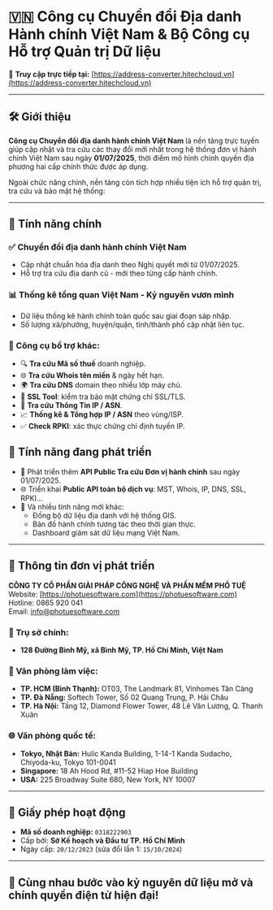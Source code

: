 # 🇻🇳 Công cụ Chuyển đổi Địa danh Hành chính Việt Nam & Bộ Công cụ Hỗ trợ Quản trị Dữ liệu

🔗 **Truy cập trực tiếp tại:** [https://address-converter.hitechcloud.vn](https://address-converter.hitechcloud.vn)

---

## 🛠 Giới thiệu

**Công cụ Chuyển đổi địa danh hành chính Việt Nam** là nền tảng trực tuyến giúp cập nhật và tra cứu các thay đổi mới nhất trong hệ thống đơn vị hành chính Việt Nam sau ngày **01/07/2025**, thời điểm mô hình chính quyền địa phương hai cấp chính thức được áp dụng.

Ngoài chức năng chính, nền tảng còn tích hợp nhiều tiện ích hỗ trợ quản trị, tra cứu và bảo mật hệ thống:

---

## 🎯 Tính năng chính

### ✅ Chuyển đổi địa danh hành chính Việt Nam
- Cập nhật chuẩn hóa địa danh theo Nghị quyết mới từ 01/07/2025.
- Hỗ trợ tra cứu địa danh cũ - mới theo từng cấp hành chính.

### 📊 Thống kê tổng quan Việt Nam - Kỷ nguyên vươn mình
- Dữ liệu thống kê hành chính toàn quốc sau giai đoạn sáp nhập.
- Số lượng xã/phường, huyện/quận, tỉnh/thành phố cập nhật liên tục.

### 💼 Công cụ bổ trợ khác:
- 🔍 **Tra cứu Mã số thuế** doanh nghiệp.
- 🌐 **Tra cứu Whois tên miền** & ngày hết hạn.
- 🌍 **Tra cứu DNS** domain theo nhiều lớp máy chủ.
- 🔐 **SSL Tool**: kiểm tra bảo mật chứng chỉ SSL/TLS.
- 🧠 **Tra cứu Thông Tin IP / ASN**.
- 📈 **Thống kê & Tổng hợp IP / ASN** theo vùng/ISP.
- ✅ **Check RPKI**: xác thực chứng chỉ định tuyến IP.
## 🔧 Tính năng đang phát triển

- 🚀 Phát triển thêm **API Public Tra cứu Đơn vị hành chính** sau ngày 01/07/2025.
- 🌐 Triển khai **Public API toàn bộ dịch vụ**: MST, Whois, IP, DNS, SSL, RPKI...
- 🧩 Và nhiều tính năng mới khác:
  - Đồng bộ dữ liệu địa danh với hệ thống GIS.
  - Bản đồ hành chính tương tác theo thời gian thực.
  - Dashboard giám sát dữ liệu mạng Việt Nam.

---

## 🏢 Thông tin đơn vị phát triển

**CÔNG TY CỔ PHẦN GIẢI PHÁP CÔNG NGHỆ VÀ PHẦN MỀM PHỔ TUỆ**  
Website: [https://photuesoftware.com](https://photuesoftware.com)  
Hotline: 0865 920 041  
Email: info@photuesoftware.com  

### 📍 Trụ sở chính:
- **128 Đường Bình Mỹ, xã Bình Mỹ, TP. Hồ Chí Minh, Việt Nam**

### 🏢 Văn phòng làm việc:
- **TP. HCM (Bình Thạnh):** OT03, The Landmark 81, Vinhomes Tân Cảng  
- **TP. Đà Nẵng:** Softech Tower, Số 02 Quang Trung, P. Hải Châu  
- **TP. Hà Nội:** Tầng 12, Diamond Flower Tower, 48 Lê Văn Lương, Q. Thanh Xuân

### 🌐 Văn phòng quốc tế:
- **Tokyo, Nhật Bản:** Hulic Kanda Building, 1-14-1 Kanda Sudacho, Chiyoda-ku, Tokyo 101-0041  
- **Singapore:** 18 Ah Hood Rd, #11-52 Hiap Hoe Building  
- **USA:** 225 Broadway Suite 680, New York, NY 10007

---

## 📄 Giấy phép hoạt động

- **Mã số doanh nghiệp:** `0318222903`  
- Cấp bởi: **Sở Kế hoạch và Đầu tư TP. Hồ Chí Minh**  
- Ngày cấp: `20/12/2023` (sửa đổi lần 1: `15/10/2024`)

---

## 🚀 Cùng nhau bước vào kỷ nguyên dữ liệu mở và chính quyền điện tử hiện đại!
